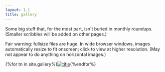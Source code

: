 ```yaml
---
layout: 1.1
title: gallery
---
```

Some big stuff that, for the most part, isn't buried in monthly roundups. (Smaller scribbles will be added on other pages.)

Fair warning: fullsize files are huge. In wide browser windows, images automatically resize to fit onscreen; click to view at higher resolution. (May not appear to do anything on horizontal images.)

<section id="gallery" class="artwall">{%for tn in site.gallery%}<a href="{{tn.url}}"><img src="{%include url.html%}/assets/img/gallery/{{tn.img}}-tn.png" alt="title"/></a>{%endfor%}</section>